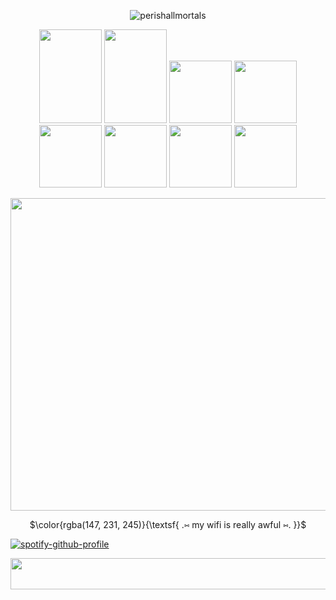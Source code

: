<p align="center"> 
  <img src="https://komarev.com/ghpvc/?username=perishallmortals&label=Profile%20views&color=97ebf6&style=plastic" alt="perishallmortals" /> </p>
</p>

<p align=center> 
  <img width="100" height="150" src="https://adriansblinkiecollection.neocities.org/stamps/f53.png"> <img width="100" height="150" src="https://adriansblinkiecollection.neocities.org/stamps/f36.png"> <img width="100" height"150" src="https://64.media.tumblr.com/f1fe7cb7463a4d1c9ea0c2252e900e0f/70199db9eea296dd-cd/s100x200/46a09dd1488364186a0e0cbc6e5561764f28c1b0.pnj"> <img width="100" height"150" src="https://64.media.tumblr.com/a6f3d953d1339018deb168b8eae8aa26/752eeced39fef378-4c/s250x400/35fd54a3b63a3357aef836afb1c22ace3b27577c.gifv"> <img width="100" height"150" src="https://64.media.tumblr.com/3360bb7b9424e0b3047866acbd9faf59/b7f9d37bc2a06c5e-f2/s100x200/497f39163a15342ef4ca232bb03d0c40f946d4fe.gifv"> <img width="100" height"150" src="https://64.media.tumblr.com/666a5528c9fb5f87bb1cf4e24b0c2f80/10da6cde394aee6e-fb/s100x200/015a095085d0ff7607fc4c497ebca7659a423c4f.gifv"> <img width="100" height"150" src="https://64.media.tumblr.com/d04b87c4352bd84b54f447570666ee19/3c9a476b99d675e6-26/s100x200/c04403a89da1d74829bb025ce133b725e01cbe52.png"> <img width="100" height"150" src="https://64.media.tumblr.com/d47772572ce941132d3772dd242ede63/64104f05e58e5ee5-0a/s100x200/668148107a94a76d2c8b9c588b6d41541aa9fd7e.gif">
</p>


 
<p align=center>
  <img width="1000" height="500" src="https://i.pinimg.com/1200x/a2/a6/0b/a2a60bdbca8312a84d891193fb1190aa.jpg">
</p>


<p align=center>
$\color{rgba(147, 231, 245)}{\textsf{ .⑅ my wifi is really awful ⑅. }}$<br/>

[![spotify-github-profile](https://spotify-github-profile.kittinanx.com/api/view?uid=31dtaavnvf2tnlninmxbzx7qnzzm&cover_image=true&theme=default&show_offline=true&background_color=12192b&interchange=true&bar_color=66b8cc)](https://github.com/kittinan/spotify-github-profile)


<p align=center>
 <img width="1000" height="50" src="https://64.media.tumblr.com/287c71bfbab869e762daa8c8f96bfa99/2bd480caae74b1ef-36/s2048x3072/422e0f4c2cc47174e2a34f7b48d570cbe1618bd1.pnj">
